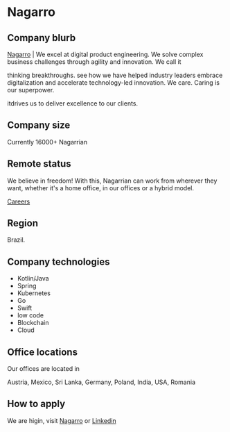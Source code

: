 # Nagarro 

## Company blurb

[Nagarro](https://www.nagarro.com/en) | We excel at digital product engineering. We solve complex business challenges through agility and innovation. We call it 

thinking breakthroughs. see how we have helped industry leaders embrace digitalization and accelerate technology-led innovation. We care. Caring is our superpower.

itdrives us to deliver excellence to our clients.



## Company size

Currently 16000+ Nagarrian

## Remote status

We believe in freedom! With this, Nagarrian can work from wherever they want, whether it's a home office, in our offices or a hybrid model.

[Careers](https://www.nagarro.com/en/careers)

## Region

Brazil.

## Company technologies

- Kotlin/Java
- Spring
- Kubernetes
- Go
- Swift
- low code
- Blockchain 
- Cloud

## Office locations

Our offices are located in

Austria, Mexico, Sri Lanka, Germany, Poland, India, USA, Romania

## How to apply

We are higin, visit [Nagarro](https://www.nagarro.com/en/careers) or [Linkedin](https://www.linkedin.com/company/nagarro/)
